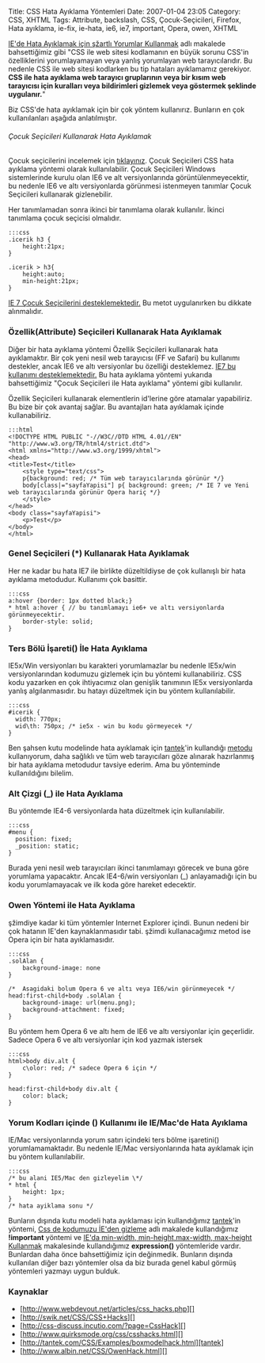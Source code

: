 Title: CSS Hata Ayıklama Yöntemleri
Date: 2007-01-04 23:05
Category: CSS, XHTML
Tags: Attribute, backslash, CSS, Çocuk-Seçicileri, Firefox, Hata ayıklama, ie-fix, ie-hata, ie6, ie7, important, Opera, owen, XHTML

[IE'de Hata Ayıklamak için şžartlı Yorumlar Kullanmak][] adlı makalede
bahsettiğimiz gibi "CSS ile web sitesi kodlamanın en büyük sorunu CSS'in
özelliklerini yorumlayamayan veya yanlış yorumlayan web tarayıcılarıdır.
Bu nedenle CSS ile web sitesi kodlarken bu tip hataları ayıklamamız
gerekiyor. **CSS ile hata ayıklama web tarayıcı gruplarının veya bir
kısım web tarayıcısı için kuralları veya bildirimleri gizlemek veya
göstermek şeklinde uygulanır.**"<!--more-->

Biz CSS'de hata ayıklamak için bir çok yöntem kullanırız. Bunların en
çok kullanılanları aşağıda anlatılmıştır.

###### Çocuk Seçicileri Kullanarak Hata Ayıklamak

Çocuk seçicilerini incelemek için [tıklayınız][]. Çocuk Seçicileri CSS
hata ayıklama yöntemi olarak kullanılabilir. Çocuk Seçicileri Windows
sistemlerinde kurulu olan IE6 ve alt versiyonlarında
görüntülenmeyecektir, bu nedenle IE6 ve altı versiyonlarda görünmesi
istenmeyen tanımlar Çocuk Seçicileri kullanarak gizlenebilir.

Her tanımlamadan sonra ikinci bir tanımlama olarak kullanılır. İkinci
tanımlama çocuk seçicisi olmalıdır.

	:::css
	.icerik h3 {
		height:21px;
	}
	
	.icerik > h3{
		height:auto;
		min-height:21px;
	} 

[IE 7 Çocuk Seçicilerini desteklemektedir.][] Bu metot uygulanırken bu
dikkate alınmalıdır.

### Özellik(Attribute) Seçicileri Kullanarak Hata Ayıklamak

Diğer bir hata ayıklama yöntemi Özellik Seçicileri kullanarak hata
ayıklamaktır. Bir çok yeni nesil web tarayıcısı (FF ve Safari) bu
kullanımı destekler, ancak IE6 ve altı versiyonlar bu özelliği
desteklemez. [IE7 bu kullanımı desteklemektedir.][IE 7 Çocuk Seçicilerini desteklemektedir.] Bu hata ayıklama yöntemi yukarıda
bahsettiğimiz "Çocuk Seçicileri ile Hata ayıklama" yöntemi gibi
kullanılır.

Özellik Seçicileri kullanarak elementlerin id'lerine göre atamalar
yapabiliriz. Bu bize bir çok avantaj sağlar. Bu avantajları hata
ayıklamak içinde kullanabiliriz.

	:::html
	<!DOCTYPE HTML PUBLIC "-//W3C//DTD HTML 4.01//EN" "http://www.w3.org/TR/html4/strict.dtd">
	<html xmlns="http://www.w3.org/1999/xhtml">
	<head>
	<title>Test</title>
		<style type="text/css">
	    p{background: red; /* Tüm web tarayıcılarında görünür */}
	    body[class|="sayfaYapisi"] p{ background: green; /* IE 7 ve Yeni web tarayıcılarında görünür Opera hariç */}
	    </style>
	</head>
	<body class="sayfaYapisi">
		<p>Test</p>
	</body>
	</html>

### Genel Seçicileri (*) Kullanarak Hata Ayıklamak

Her ne kadar bu hata IE7 ile birlikte düzeltildiyse de çok kullanışlı
bir hata ayıklama metodudur. Kullanımı çok basittir.

	:::css
	a:hover {border: 1px dotted black;}
	* html a:hover { // bu tanımlamayı ie6+ ve altı versiyonlarda görünmeyecektir.
		border-style: solid;
	}
	
### Ters Bölü İşareti() İle Hata Ayıklama

IE5x/Win versiyonları bu karakteri yorumlamazlar bu nedenle IE5x/win
versiyonlarından kodumuzu gizlemek için bu yöntemi kullanabiliriz. CSS
kodu yazarken en çok ihtiyacımız olan genişlik tanımının IE5x
versiyonlarda yanlış algılanmasıdır. bu hatayı düzeltmek için bu yöntem
kullanılabilir.

	:::css
	#icerik {
	  width: 770px;
	  wid\th: 750px; /* ie5x - win bu kodu görmeyecek */
	}

Ben şahsen kutu modelinde hata ayıklamak için [tantek][]'in kullandığı
[metodu][] kullanıyorum, daha sağlıklı ve tüm web tarayıcıları göze
alınarak hazırlanmış bir hata ayıklama metodudur tavsiye ederim. Ama bu
yönteminde kullanıldığını bilelim.

### Alt Çizgi (_) ile Hata Ayıklama

Bu yöntemde IE4-6 versiyonlarda hata düzeltmek için kullanılabilir.

	:::css
	#menu {
	  position: fixed;
	  _position: static;
	} 

Burada yeni nesil web tarayıcıları ikinci tanımlamayı görecek ve buna
göre yorumlama yapacaktır. Ancak IE4-6/win versiyonları (_)
anlayamadığı için bu kodu yorumlamayacak ve ilk koda göre hareket
edecektir.

### Owen Yöntemi ile Hata Ayıklama

şžimdiye kadar ki tüm yöntemler Internet Explorer içindi. Bunun nedeni
bir çok hatanın IE'den kaynaklanmasıdır tabi. şžimdi kullanacağımız
metod ise Opera için bir hata ayıklamasıdır.

	:::css
	.solAlan {
		background-image: none
	}
	
	/*  Asagidaki bolum Opera 6 ve altı veya IE6/win görünmeyecek */
	head:first-child+body .solAlan {
		background-image: url(menu.png);
		background-attachment: fixed;
	}

Bu yöntem hem Opera 6 ve altı hem de IE6 ve altı versiyonlar için
geçerlidir. Sadece Opera 6 ve altı versiyonlar için kod yazmak istersek

	:::css
	html>body div.alt {
		c\olor: red; /* sadece Opera 6 için */
	}
	
	head:first-child+body div.alt {
		color: black;
	}

### Yorum Kodları içinde () Kullanımı ile IE/Mac'de Hata Ayıklama

IE/Mac versiyonlarında yorum satırı içindeki ters bölme işaretini()
yorumlamamaktadır. Bu nedenle IE/Mac versiyonlarında hata ayıklamak için
bu yöntem kullanılabilir.

	:::css
	/* bu alani IE5/Mac den gizleyelim \*/
	* html {
		height: 1px;
	}
	/* hata ayiklama sonu */

Bunların dışında kutu modeli hata ayıklaması için kullandığımız
[tantek][1]'in yöntemi, [Css de kodumuzu İE'den gizleme][] adlı makalede
kullandığımız **!important** yöntemi ve [IE'da min-width, min-height,max-width, max-height Kullanmak][] makalesinde kullandığımız
**expression()** yöntemleride vardır. Bunlardan daha önce bahsettiğimiz
için değinmedik. Bunların dışında kullanılan diğer bazı yöntemler olsa
da biz burada genel kabul görmüş yöntemleri yazmayı uygun bulduk.

### Kaynaklar

-   [http://www.webdevout.net/articles/css_hacks.php][]
-   [http://swik.net/CSS/CSS+Hacks][]
-   [http://css-discuss.incutio.com/?page=CssHack][]
-   [http://www.quirksmode.org/css/csshacks.html][]
-   [http://tantek.com/CSS/Examples/boxmodelhack.html][tantek]
-   [http://www.albin.net/CSS/OwenHack.html][]

  [IE'de Hata Ayıklamak için şžartlı Yorumlar Kullanmak]: http://www.fatihhayrioglu.com/iede-hata-ayiklamak-icin-sartli-yorumlar-kullanmak/
    "IE'de Hata Ayıklamak için şartlı Yorumlar Kullanmak"
  [tıklayınız]: http://www.fatihhayrioglu.com/xhtml-sayfa-yapisi-ve-css-kullanimi/
  [IE 7 Çocuk Seçicilerini desteklemektedir.]: http://www.fatihhayrioglu.com/internet-explorer-7-ve-css/
  [tantek]: http://tantek.com/CSS/Examples/boxmodelhack.html
  [metodu]: http://www.fatihhayrioglu.com/kutu-modeli-sorunlari-ve-cozumleri/
  [1]: http://www.fatihhayrioglu.com/?p=13
  [Css de kodumuzu İE'den gizleme]: http://www.fatihhayrioglu.com/?p=31
  [IE'da min-width, min-height,max-width, max-height Kullanmak]: http://www.fatihhayrioglu.com/?p=182
  [http://www.webdevout.net/articles/css_hacks.php]: http://www.webdevout.net/articles/css_hacks.php
  [http://swik.net/CSS/CSS+Hacks]: http://swik.net/CSS/CSS+Hacks
  [http://css-discuss.incutio.com/?page=CssHack]: http://css-discuss.incutio.com/?page=CssHack
  [http://www.quirksmode.org/css/csshacks.html]: http://www.quirksmode.org/css/csshacks.html
  [http://www.albin.net/CSS/OwenHack.html]: http://www.albin.net/CSS/OwenHack.html
